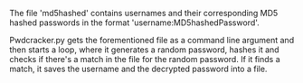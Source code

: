 The file 'md5hashed' contains usernames and their corresponding MD5 hashed passwords in the format 'username:MD5hashedPassword'.

Pwdcracker.py gets the forementioned file as a command line argument and then starts a loop, where it generates a random password, hashes it 
and checks if there's a match in the file for the random password. If it finds a match, it saves the username and the decrypted password 
into a file.
